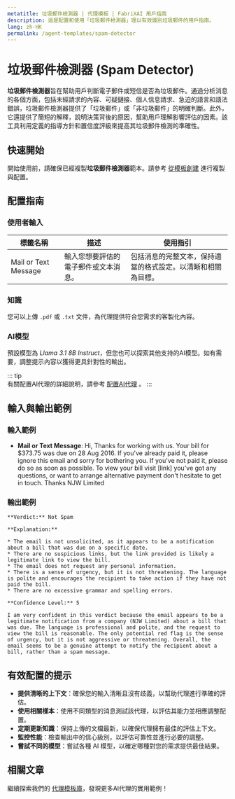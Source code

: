 ```yaml
---
metatitle: 垃圾郵件檢測器 | 代理模板 | FabriXAI 用戶指南
description: 這是配置和使用「垃圾郵件檢測器」理以有效識別垃圾郵件的用戶指南。
lang: zh-HK
permalink: /agent-templates/spam-detector
---
```


# 垃圾郵件檢測器 (Spam Detector)

**垃圾郵件檢測器**旨在幫助用戶判斷電子郵件或短信是否為垃圾郵件。通過分析消息的各個方面，包括未經請求的內容、可疑鏈接、個人信息請求、急迫的語言和語法錯誤，垃圾郵件檢測器提供了「垃圾郵件」或「非垃圾郵件」的明確判斷。此外，它還提供了簡短的解釋，說明決策背後的原因，幫助用戶理解影響評估的因素。該工具利用定義的指導方針和置信度評級來提高其垃圾郵件檢測的準確性。


## 快速開始  

開始使用前，請確保已經複製**垃圾郵件檢測器**範本。請參考 [從模板創建](/zh-hk/create-from-templates/) 進行複製與配置。 


## 配置指南  

### 使用者輸入

| 標籤名稱               | 描述                                                     | 使用指引                                   |  
| ---------------------- | -------------------------------------------------------- | ----------------------------------------- |  
| Mail or Text Message | 輸入您想要評估的電子郵件或文本消息。 | 包括消息的完整文本，保持適當的格式設定。以清晰和相關為目標。 |

### 知識  

您可以上傳 `.pdf` 或 `.txt` 文件，為代理提供符合您需求的客製化內容。  

### AI模型  

預設模型為 *Llama 3.1 8B Instruct*，但您也可以探索其他支持的AI模型。如有需要，調整提示內容以獲得更具針對性的輸出。  

::: tip  
有關配置AI代理的詳細說明，請參考 [配置AI代理](/zh-hk/configure-ai-agent/) 。
:::  


## 輸入與輸出範例

### 輸入範例

- **Mail or Text Message**: Hi, Thanks for working with us. Your bill for $373.75 was due on 28 Aug 2016. If you've already paid it, please ignore this email and sorry for bothering you. If you've not paid it, please do so as soon as possible. To view your bill visit [link] you've got any questions, or want to arrange alternative payment don't hesitate to get in touch. Thanks NJW Limited

### 輸出範例

```
**Verdict:** Not Spam

**Explanation:**

* The email is not unsolicited, as it appears to be a notification about a bill that was due on a specific date.
* There are no suspicious links, but the link provided is likely a legitimate link to view the bill.
* The email does not request any personal information.
* There is a sense of urgency, but it is not threatening. The language is polite and encourages the recipient to take action if they have not paid the bill.
* There are no excessive grammar and spelling errors.

**Confidence Level:** 5

I am very confident in this verdict because the email appears to be a legitimate notification from a company (NJW Limited) about a bill that was due. The language is professional and polite, and the request to view the bill is reasonable. The only potential red flag is the sense of urgency, but it is not aggressive or threatening. Overall, the email seems to be a genuine attempt to notify the recipient about a bill, rather than a spam message.
```


## 有效配置的提示

- **提供清晰的上下文**：確保您的輸入清晰且沒有歧義，以幫助代理進行準確的評估。
- **使用相關樣本**：使用不同類型的消息測試該代理，以評估其能力並相應調整配置。
- **定期更新知識**：保持上傳的文檔最新，以確保代理擁有最佳的評估上下文。
- **監控性能**：檢查輸出中的信心級別，以評估可靠性並進行必要的調整。
- **嘗試不同的模型**：嘗試各種 AI 模型，以確定哪種對您的需求提供最佳結果。


## 相關文章

繼續探索我們的 [代理模板庫](/zh-hk/agent-templates/)，發現更多AI代理的實用範例！

